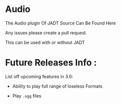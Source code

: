 # Audio
The Audio plugin Of JADT
Source Can Be Found Here

Any issues please create a pull request.

This can be used with or without JADT
# Future Releases Info :

List off upcoming features in 3.0:

- Ability to play full range of loseless Formats

- Play ```.ogg``` files


